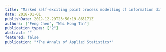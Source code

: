```yaml
---
title: "Marked self-exciting point process modelling of information diffusion on Twitter"
date: 2018-01-01
publishDate: 2019-12-29T23:50:19.865171Z
authors: ["Feng Chen", "Wai Hong Tan"]
publication_types: ["2"]
abstract: ""
featured: false
publication: "*The Annals of Applied Statistics*"
---
```



